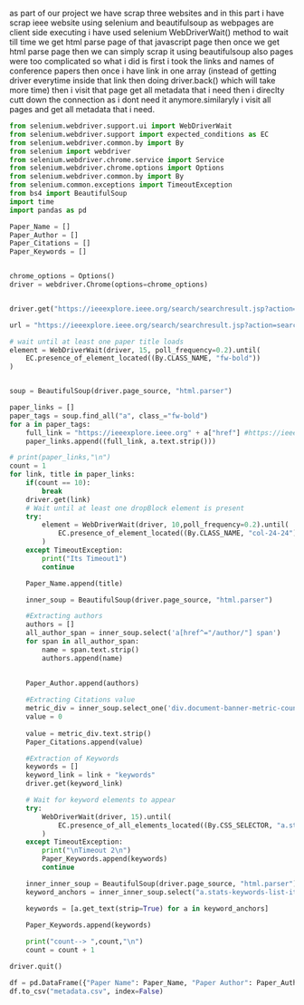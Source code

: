 as part of our project we have scrap three websites and in this part i have scrap ieee website using selenium and beautifulsoup as webpages are client side executing i have used selenium WebDriverWait() method to wait till time we get html parse page of that javascript page then once we get html parse page then we can simply scrap it using beautifulsoup also pages were too complicated so what i did is first i took the links and names of conference papers then once i have link in one array (instead of getting driver everytime inside that link then doing driver.back() which will take more time) then i visit that page get all metadata that i need then i direclty cutt down the connection as i dont need it anymore.similaryly i visit all pages and get all metadata that i need.

```python
from selenium.webdriver.support.ui import WebDriverWait
from selenium.webdriver.support import expected_conditions as EC
from selenium.webdriver.common.by import By
from selenium import webdriver
from selenium.webdriver.chrome.service import Service
from selenium.webdriver.chrome.options import Options
from selenium.webdriver.common.by import By
from selenium.common.exceptions import TimeoutException
from bs4 import BeautifulSoup
import time
import pandas as pd

Paper_Name = []
Paper_Author = []
Paper_Citations = []
Paper_Keywords = []


chrome_options = Options()
driver = webdriver.Chrome(options=chrome_options)


driver.get("https://ieeexplore.ieee.org/search/searchresult.jsp?action=search&matchBoolean=true&queryText=(%22All%20Metadata%22:newest%20papers)&highlight=true&returnType=SEARCH&matchPubs=true&sortType=paper-citations&ranges=20250101_20250430_Search%20Latest%20Date&returnFacets=ALL&refinements=ContentType:Conferences")

url = "https://ieeexplore.ieee.org/search/searchresult.jsp?action=search&matchBoolean=true&queryText=(%22All%20Metadata%22:newest%20papers)&ranges=20250101_20251006_Search%20Latest%20Date&highlight=true&returnFacets=ALL&returnType=SEARCH&matchPubs=true&rowsPerPage=25&openAccess=true"

# wait until at least one paper title loads
element = WebDriverWait(driver, 15, poll_frequency=0.2).until(
    EC.presence_of_element_located((By.CLASS_NAME, "fw-bold"))
)


soup = BeautifulSoup(driver.page_source, "html.parser")

paper_links = []
paper_tags = soup.find_all("a", class_="fw-bold")
for a in paper_tags:
    full_link = "https://ieeexplore.ieee.org" + a["href"] #https://ieeexplore.ieee.org/document/10951154
    paper_links.append((full_link, a.text.strip()))

# print(paper_links,"\n")
count = 1
for link, title in paper_links:
    if(count == 10):
        break
    driver.get(link)
    # Wait until at least one dropBlock element is present
    try:
        element = WebDriverWait(driver, 10,poll_frequency=0.2).until(
            EC.presence_of_element_located((By.CLASS_NAME, "col-24-24"))
        )
    except TimeoutException:
        print("Its Timeout1")
        continue

    Paper_Name.append(title)

    inner_soup = BeautifulSoup(driver.page_source, "html.parser")

    #Extracting authors
    authors = []
    all_author_span = inner_soup.select('a[href^="/author/"] span')
    for span in all_author_span:
        name = span.text.strip()
        authors.append(name)
    
    
    Paper_Author.append(authors)

    #Extracting Citations value
    metric_div = inner_soup.select_one('div.document-banner-metric-count')
    value = 0
   
    value = metric_div.text.strip()
    Paper_Citations.append(value)

    #Extraction of Keywords
    keywords = []
    keyword_link = link + "keywords"
    driver.get(keyword_link)

    # Wait for keyword elements to appear
    try:
        WebDriverWait(driver, 15).until(
            EC.presence_of_all_elements_located((By.CSS_SELECTOR, "a.stats-keywords-list-item"))
        )
    except TimeoutException:
        print("\nTimeout 2\n")
        Paper_Keywords.append(keywords)
        continue

    inner_inner_soup = BeautifulSoup(driver.page_source, "html.parser")
    keyword_anchors = inner_inner_soup.select("a.stats-keywords-list-item")

    keywords = [a.get_text(strip=True) for a in keyword_anchors]
    
    Paper_Keywords.append(keywords)

    print("count--> ",count,"\n")
    count = count + 1

driver.quit()

df = pd.DataFrame({"Paper Name": Paper_Name, "Paper Author": Paper_Author,"Paper Citations":Paper_Citations,"Paper Keywords":Paper_Keywords})
df.to_csv("metadata.csv", index=False)
```